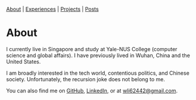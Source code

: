 [About]({{site.baseurl}}/about.html) \| 
[Experiences]({{site.baseurl}}/experiences.html) \| 
[Projects]({{site.baseurl}}/projects.html) \| 
[Posts]({{site.baseurl}}/posts.html)

# About

I currently live in Singapore and study at Yale-NUS College (computer science and global affairs). I have previously lived in Wuhan, China and the United States.

I am broadly interested in the tech world, contentious politics, and Chinese society. Unfortunately, the recursion joke does not belong to me.

You can also find me on 
[GitHub](https://github.com/wli-linda), 
[LinkedIn](https://www.linkedin.com/in/wandanli/), 
or at [wli62442@gmail.com](mailto:wli62442@gmail.com).